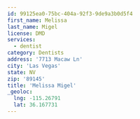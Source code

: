 ```yaml
---
id: 99125ea0-75bc-404a-92f3-9de9a3b0d5f4
first_name: Melissa
last_name: Migel
license: DMD
services:
  - dentist
category: Dentists
address: '7713 Macaw Ln'
city: 'Las Vegas'
state: NV
zip: '89145'
title: 'Melissa Migel'
_geoloc:
  lng: -115.26791
  lat: 36.167731
---
```

